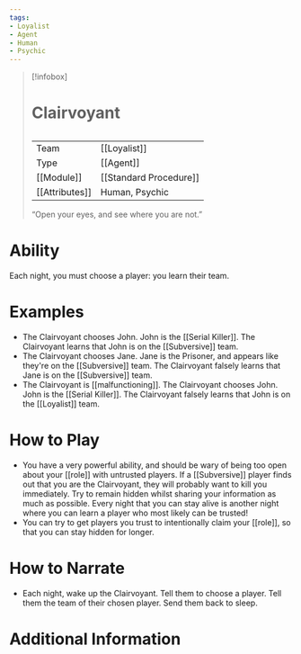 ```yaml
---
tags:
- Loyalist
- Agent
- Human
- Psychic
---
```

> [!infobox]
> # Clairvoyant
> ######
> |  |  |
> | ---- | ---- |
> | Team | [[Loyalist]] |
> | Type | [[Agent]] |
> | [[Module]] | [[Standard Procedure]] |
> | [[Attributes]] | Human, Psychic |
>  “Open your eyes, and see where you are not.”
# Ability
Each night, you must choose a player: you learn their team.

# Examples
- The Clairvoyant chooses John. John is the [[Serial Killer]]. The Clairvoyant learns that John is on the [[Subversive]] team.
- The Clairvoyant chooses Jane. Jane is the Prisoner, and appears like they're on the [[Subversive]] team. The Clairvoyant falsely learns that Jane is on the [[Subversive]] team.
- The Clairvoyant is [[malfunctioning]]. The Clairvoyant chooses John. John is the [[Serial Killer]]. The Clairvoyant falsely learns that John is on the [[Loyalist]] team.

# How to Play
- You have a very powerful ability, and should be wary of being too open about your [[role]] with untrusted players. If a [[Subversive]] player finds out that you are the Clairvoyant, they will probably want to kill you immediately. Try to remain hidden whilst sharing your information as much as possible. Every night that you can stay alive is another night where you can learn a player who most likely can be trusted!
- You can try to get players you trust to intentionally claim your [[role]], so that you can stay hidden for longer.

# How to Narrate
- Each night, wake up the Clairvoyant. Tell them to choose a player. Tell them the team of their chosen player. Send them back to sleep.

# Additional Information
